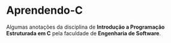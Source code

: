 # Aprendendo-C

Algumas anotações da disciplina de **Introdução a Programação Estruturada em C** pela faculdade de **Engenharia de Software**.
